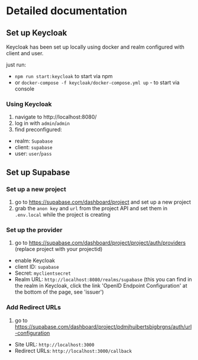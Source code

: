 # Detailed documentation

## Set up Keycloak

Keycloak has been set up locally using docker and realm configured with client and user.

just run:

- `npm run start:keycloak` to start via npm
- or `docker-compose -f keycloak/docker-compose.yml up` - to start via console

### Using Keycloak

1. navigate to http://localhost:8080/
2. log in with `admin`/`admin`
3. find preconfigured:

- realm: `Supabase`
- client: `supabase`
- user: `user`/`pass`

## Set up Supabase

### Set up a new project

1. go to https://supabase.com/dashboard/project and set up a new project
2. grab the `anon key` and `url` from the project API and set them in `.env.local` while the project is creating

### Set up the provider

1. go to https://supabase.com/dashboard/project/project/auth/providers (replace project with your projectid)

- enable Keycloak
- client ID: `supabase`
- Secret: `myclientsecret`
- Realm URL: `http://localhost:8080/realms/supabase` (this you can find in the realm in Keycloak, click the link 'OpenID Endpoint Configuration' at the bottom of the page, see 'issuer')

### Add Redirect URLs

1. go to https://supabase.com/dashboard/project/pdmjhuibertsbigbrgns/auth/url-configuration

- Site URL: `http://localhost:3000`
- Redirect URLs: `http://localhost:3000/callback`
